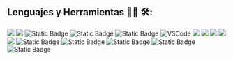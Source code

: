 


## Lenguajes y Herramientas 👨‍💻 🛠:
![](https://img.shields.io/badge/-HTML5-E34F26?style=flat-square&logo=HTML5&logoColor=white)
![](https://img.shields.io/badge/-CSS3-1572B6?style=flat-square&logo=CSS3&logoColor=white)
![Static Badge](https://img.shields.io/badge/-React.js-23A9F2?style=flat-square&logo=React&logoColor=white)
![Static Badge](https://img.shields.io/badge/-Node.js-%2390c53f?style=flat-square&logo=Node.js&logoColor=white)
![Static Badge](https://img.shields.io/badge/JavaScript-yellow?style=flat-square&logo=JavaScript&logoColor=white)
![VSCode](https://img.shields.io/badge/-Visual%20Studio%20Code-23A9F2?style=flat-square&logo=Visual%20Studio%20Code&logoColor=white)
![](https://img.shields.io/badge/-Github-181717?style=flat-square&logo=GitHub&logoColor=white)
![](https://img.shields.io/badge/-Git-F44D27?style=flat-square&logo=Git&logoColor=white)
![](https://img.shields.io/badge/-NPM-CB3837?style=flat-square&logo=NPM&logoColor=white)
![](https://img.shields.io/badge/-Slack-E01563?style=flat-square&logo=Slack&logoColor=white)
![](https://img.shields.io/badge/-MySQL-F29111?style=flat-square&logo=MySQL&logoColor=white)
![Static Badge](https://img.shields.io/badge/-Sass-%23CC6699?style=flat-square&logo=Sass&logoColor=white)
![Static Badge](https://img.shields.io/badge/-Slack-%234A154B?style=flat-square&logo=Slack&logoColor=white)
![Static Badge](https://img.shields.io/badge/-Gulp-%23CF4647?style=flat-square&logo=gulp&logoColor=white)
![Static Badge](https://img.shields.io/badge/-MongoDB-%2347A248?style=flat-square&logo=mongodb&logoColor=white)
![Static Badge](https://img.shields.io/badge/-Postman-%23FF6C37?style=flat-square&logo=postman&logoColor=white)
